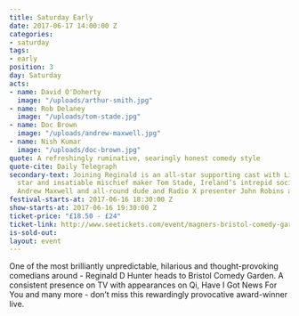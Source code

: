 ```yaml
---
title: Saturday Early
date: 2017-06-17 14:00:00 Z
categories:
- saturday
tags:
- early
position: 3
day: Saturday
acts:
- name: David O'Doherty
  image: "/uploads/arthur-smith.jpg"
- name: Rob Delaney
  image: "/uploads/tom-stade.jpg"
- name: Doc Brown
  image: "/uploads/andrew-maxwell.jpg"
- name: Nish Kumar
  image: "/uploads/doc-brown.jpg"
quote: A refreshingly ruminative, searingly honest comedy style
quote-cite: Daily Telegraph
secondary-text: Joining Reginald is an all-star supporting cast with Live At The Apollo
  star and insatiable mischief maker Tom Stade, Ireland’s intrepid social commentator
  Andrew Maxwell and all-round dude and Radio X presenter John Robins as host.
festival-starts-at: 2017-06-16 18:30:00 Z
show-starts-at: 2017-06-16 19:30:00 Z
ticket-price: "£18.50 - £24"
ticket-link: http://www.seetickets.com/event/magners-bristol-comedy-garden-reginald-d-hunter/big-top-bristol-comedy-garden/973926/
is-sold-out: 
layout: event
---
```


One of the most brilliantly unpredictable, hilarious and thought-provoking comedians around - Reginald D Hunter heads to Bristol Comedy Garden. A consistent presence on TV with appearances on Qi, Have I Got News For You and many more - don’t miss this rewardingly provocative award-winner live.